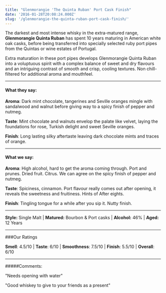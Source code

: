 ```yaml
---
title: "Glenmorangie 'The Quinta Ruban' Port Cask Finish"
date: '2016-01-28T20:08:24.000Z'
slug: '/glenmorangie-the-quinta-ruban-port-cask-finish/'
---
```


The darkest and most intense whisky in the extra-matured range, **Glenmorangie Quinta Ruban** has spent 10 years maturing in American white oak casks, before being transferred into specially selected ruby port pipes from the Quintas or wine estates of Portugal.

Extra maturation in these port pipes develops Glenmorangie Quinta Ruban into a voluptuous spirit with a complex balance of sweet and dry flavours and an intriguing contrast of smooth and crisp, cooling textures. Non chill-filtered for additional aroma and mouthfeel.

---

#### What they say:

**Aroma**: Dark mint chocolate, tangerines and Seville oranges mingle with sandalwood and walnut before giving way to a spicy finish of pepper and nutmeg.

**Taste**: Mint chocolate and walnuts envelop the palate like velvet, laying the foundations for rose, Turkish delight and sweet Seville oranges.

**Finish**: Long lasting silky aftertaste leaving dark chocolate mints and traces of orange.

---

#### What we say:

**Aroma**: High alcohol, hard to get the aroma coming through. Port and prunes. Dried fruit. Citrus. We can agree on the spicy finish of pepper and nutmeg.

**Taste**:
Spiciness, cinnamon. Port flavour really comes out after opening, it reveals the sweetness and fruitiness. Hints of After eights.

**Finish**:
Tingling tongue for a while after you sip it. Nutty finish.

---

**Style:** Single Malt | **Matured:** Bourbon & Port casks | **Alcohol:** 46% | **Aged:** 12 Years

---

###Our Ratings

**Smell**: 4.5/10 | **Taste**: 6/10 | **Smoothness**: 7.5/10 | **Finish**: 5.5/10 | **Overall**: 6/10

---

#####Comments:

"Needs opening with water"

"Good whiskey to give to your friends as a present"
